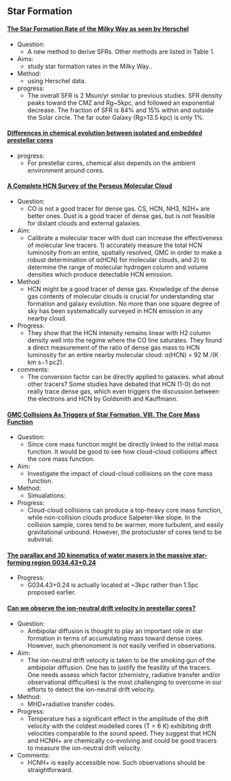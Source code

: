 ## Star Formation

#### [The Star Formation Rate of the Milky Way as seen by Herschel](https://arxiv.org/abs/2211.05573)
- Question: 
	- A new method to derive SFRs. Other methods are listed in Table 1.
- Aims: 
	- study star formation rates in the Milky Way..
- Method:
	- using Herschel data.
- progress: 
	- The overall SFR is 2 Msun/yr similar to previous studies. SFR density peaks toward the CMZ and Rg~5kpc, and followed an exponential decrease. The fraction of SFR is 84% and 15% within and outside the Solar circle. The far outer Galaxy (Rg>13.5 kpc) is only 1%. 


#### [Differences in chemical evolution between isolated and embedded prestellar cores](https://arxiv.org/abs/2211.12529)
- progress:
	- For prestellar cores, chemical also depends on the ambient environment around cores.


#### [A Complete HCN Survey of the Perseus Molecular Cloud](https://arxiv.org/abs/2301.07623)
- Question:
  - CO is not a good tracer for dense gas. CS, HCN, NH3, N2H+ are better ones. Dust is a good tracer of dense gas, but is not feasible for distant clouds and external galaxies.
- Aim:
  -  Calibrate a molecular tracer with dust can increase the effectiveness of molecular line tracers. 1) accurately measure the total HCN luminosity from an entire, spatially resolved, GMC in order to make a robust determination of α(HCN) for molecular clouds, and 2) to determine the range of molecular hydrogen column and volume densities which produce detectable HCN emission. 
- Method:
  - HCN might be a good tracer of dense gas. Knowledge of the dense gas contents of molecular clouds is crucial for understanding star formation and galaxy evolution. No more than one square degree of sky has been systematically surveyed in HCN emission in any nearby cloud.
- Progress:
  - They show that the HCN intensity remains linear with H2 column density well into the regime where the CO line saturates. They found a direct measurement of the ratio of dense gas mass to HCN luminosity for an entire nearby molecular cloud: α(HCN) = 92 M /(K km s−1 pc2).
- comments:
  - The conversion factor can be directly applied to galaxies. what about other tracers? Some studies have debated that HCN (1-0) do not really trace dense gas, which even triggers the discussion between the electrons and HCN by Goldsmith and Kauffmann.


#### [GMC Collisions As Triggers of Star Formation. VIII. The Core Mass Function](https://arxiv.org/abs/2301.10657)
- Question:
  - Since core mass function might be directly linked to the initial mass function. It would be good to see how cloud-cloud collisions affect the core mass function.
- Aim:
  - Investigate the impact of cloud-cloud collisions on the core mass function.
- Method:
  - Simualations:
- Progress:
  - Cloud-cloud collisions can produce a top-heavy core mass function, while non-collision clouds produce Salpeter-like slope. In the collision sample, cores tend to be warmer, more turbulent, and easily gravitational unbound. However, the protocluster of cores tend to be subvirial.

#### [The parallax and 3D kinematics of water masers in the massive star-forming region G034.43+0.24](https://arxiv.org/abs/2303.09129)
- Progress:
  - G034.43+0.24 is actually located at ~3kpc rather than 1.5pc proposed earlier.


#### [Can we observe the ion-neutral drift velocity in prestellar cores?](https://arxiv.org/abs/2303.09583)
- Question:
  - Ambipolar diffusion is thought to play an important role in star formation in terms of accumulating mass toward dense cores. However, such phenonoment is not easily verified in observations.
- Aim:
  - The ion-neutral drift velocity is taken to be the smoking gun of the ambipolar diffusion. One has to justify the feasility of the tracers. One needs assess which factor (chemistry, radiative transfer and/or observational difficulties) is the most challenging to overcome in our efforts to detect the ion-neutral drift velocity.
- Method:
  - MHD+radiative transfer codes.
- Progress:
  - Temperature has a significant effect in the amplitude of the drift velocity with the coldest modelled cores (T = 6 K) exhibiting drift velocities comparable to the sound speed. They suggest that HCN and HCNH+ are chemically co-evolving and could be good tracers to measure the ion-neutral drift velocity.
- Comments:
  - HCNH+ is easily accessible now. Such observations should be straightforward. 